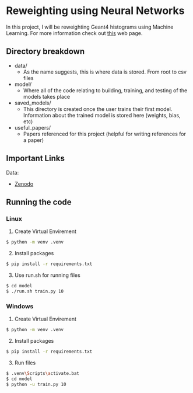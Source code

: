 # Reweighting using Neural Networks

In this project, I will be reweighting Geant4 histograms using Machine Learning. For more information check out <a href="https://arogozhnikov.github.io/hep_ml/reweight.html">this</a> web page.

## Directory breakdown
- data/
	- As the name suggests, this is where data is stored. From root to csv files
- model/
	- Where all of the code relating to building, training, and testing of the models takes place
- saved_models/
	- This directory is created once the user trains their first model. Information about the trained model is stored here (weights, bias, etc)
- useful_papers/
	- Papers referenced for this project (helpful for writing references for a paper)

## Important Links
Data:
- <a href="https://zenodo.org/records/3518708#.XbN4MJNKJOQ">Zenodo</a>

## Running the code
### Linux
1. Create Virtual Envirement
```bash
$ python -m venv .venv
```
2. Install packages
```bash
$ pip install -r requirements.txt
```
3. Use run.sh for running files
```bash
$ cd model
$ ./run.sh train.py 10
```

### Windows
1. Create Virtual Envirement
```bash
$ python -m venv .venv
```
2. Install packages
```bash
$ pip install -r requirements.txt
```
3. Run files
```bash
$ .venv\Scripts\activate.bat
$ cd model
$ python -u train.py 10
```
